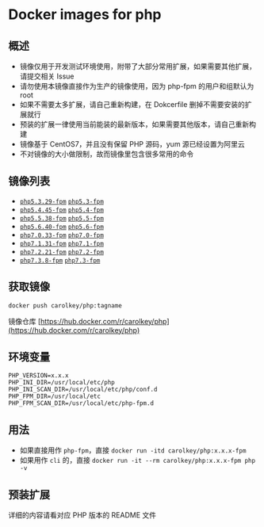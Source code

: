 # Docker images for php

## 概述

- 镜像仅用于开发测试环境使用，附带了大部分常用扩展，如果需要其他扩展，请提交相关 Issue
- 请勿使用本镜像直接作为生产的镜像使用，因为 php-fpm 的用户和组默认为 root
- 如果不需要太多扩展，请自己重新构建，在 Dokcerfile 删掉不需要安装的扩展就行
- 预装的扩展一律使用当前能装的最新版本，如果需要其他版本，请自己重新构建
- 镜像基于 CentOS7，并且没有保留 PHP 源码，yum 源已经设置为阿里云
- 不对镜像的大小做限制，故而镜像里包含很多常用的命令

## 镜像列表

- [`php5.3.29-fpm`](php5.3.29-fpm/README.md) [`php5.3-fpm`](php5.3.29-fpm/README.md)
- [`php5.4.45-fpm`](php5.4.45-fpm/README.md) [`php5.4-fpm`](php5.4.45-fpm/README.md)
- [`php5.5.38-fpm`](php5.5.38-fpm/README.md) [`php5.5-fpm`](php5.5.38-fpm/README.md)
- [`php5.6.40-fpm`](php5.6.40-fpm/README.md) [`php5.6-fpm`](php5.6.40-fpm/README.md)
- [`php7.0.33-fpm`](php7.0.33-fpm/README.md) [`php7.0-fpm`](php7.0.33-fpm/README.md)
- [`php7.1.31-fpm`](php7.1.31-fpm/README.md) [`php7.1-fpm`](php7.1.31-fpm/README.md)
- [`php7.2.21-fpm`](php7.2.21-fpm/README.md) [`php7.2-fpm`](php7.2.21-fpm/README.md)
- [`php7.3.8-fpm`](php7.3.8-fpm/README.md) [`php7.3-fpm`](php7.3.8-fpm/README.md)

## 获取镜像

```
docker push carolkey/php:tagname 
```

镜像仓库 [https://hub.docker.com/r/carolkey/php](https://hub.docker.com/r/carolkey/php)

## 环境变量

```
PHP_VERSION=x.x.x
PHP_INI_DIR=/usr/local/etc/php
PHP_INI_SCAN_DIR=/usr/local/etc/php/conf.d
PHP_FPM_DIR=/usr/local/etc
PHP_FPM_SCAN_DIR=/usr/local/etc/php-fpm.d
```

## 用法

- 如果直接用作 `php-fpm`，直接 `docker run -itd carolkey/php:x.x.x-fpm`
- 如果用作 `cli` 的，直接 `docker run -it --rm carolkey/php:x.x.x-fpm php -v`

## 预装扩展

详细的内容请看对应 PHP 版本的 README 文件
